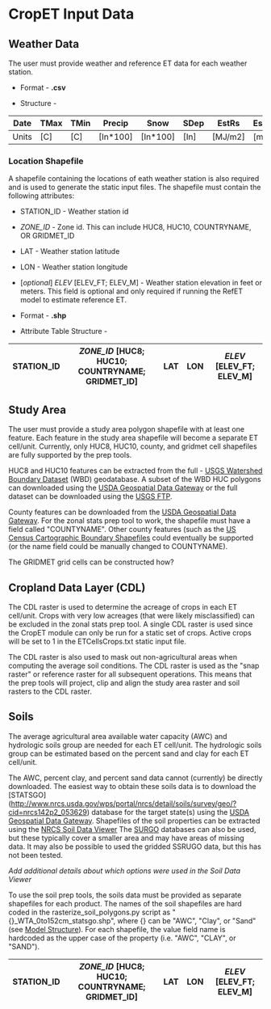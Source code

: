 # CropET Input Data

## Weather Data

The user must provide weather and reference ET data for each weather station.

* Format - **.csv**

* Structure -

| Date   | TMax   | TMin   | Precip   | Snow     | SDep | EstRs   | EsWind | EsTDew | Penm48   | PreTay   | ASCEr    | ASCEg    | 85Harg   |
| -------| ------ | ------ | -------- | -------- | ---- | ------- | ------ | ------ | -------- | -------- | -------- | -------- | -------- |
| Units  | [C]    | [C]    | [In*100] | [In*100] | [In] | [MJ/m2] | [m/s]  | [C]    | [mm/day] | [mm/day] | [mm/day] | [mm/day] | [mm/day] |


### Location Shapefile
A shapefile containing the locations of eath weather station is also required and is used to generate the static input files. The shapefile must contain the following attributes:

* STATION_ID - Weather station id
* *ZONE_ID* - Zone id. This can include HUC8, HUC10, COUNTRYNAME, OR GRIDMET_ID
* LAT - Weather station latitude
* LON - Weather station longitude
* [*optional*] *ELEV* [ELEV_FT; ELEV_M] - Weather station elevation in feet or meters. This field is optional and only required if running the RefET model to estimate reference ET.

* Format - **.shp**

* Attribute Table Structure -

| STATION_ID   | *ZONE_ID* [HUC8; HUC10; COUNTRYNAME; GRIDMET_ID]   | LAT   | LON   | *ELEV* [ELEV_FT; ELEV_M]   |
| ------------ | -------------------------------------------------- | ----- | ----- | -------------------------- |


## Study Area
The user must provide a study area polygon shapefile with at least one feature.  Each feature in the study area shapefile will become a separate ET cell/unit.  Currently, only HUC8, HUC10, county, and gridmet cell shapefiles are fully supported by the prep tools.

HUC8 and HUC10 features can be extracted from the full - [USGS Watershed Boundary Dataset](http://nhd.usgs.gov/wbd.html) (WBD) geodatabase. A subset of the WBD HUC polygons can downloaded using the [USDA Geospatial Data Gateway](https://gdg.sc.egov.usda.gov/) or the full dataset can be downloaded using the [USGS FTP](ftp://rockyftp.cr.usgs.gov/vdelivery/Datasets/Staged/WBD/).

County features can be downloaded from the [USDA Geospatial Data Gateway](https://gdg.sc.egov.usda.gov/). For the zonal stats prep tool to work, the shapefile must have a field called "COUNTYNAME".  Other county features (such as the [US Census Cartographic Boundary Shapefiles](https://www.census.gov/geo/maps-data/data/tiger-cart-boundary.html) could eventually be supported (or the name field could be manually changed to COUNTYNAME).

The GRIDMET grid cells can be constructed how?

## Cropland Data Layer (CDL)

The CDL raster is used to determine the acreage of crops in each ET cell/unit.  Crops with very low acreages (that were likely misclassified) can be excluded in the zonal stats prep tool.  A single CDL raster is used since the CropET module can only be run for a static set of crops.  Active crops will be set to 1 in the ETCellsCrops.txt static input file.

The CDL raster is also used to mask out non-agricultural areas when computing the average soil conditions.  The CDL raster is used as the "snap raster" or reference raster for all subsequent operations.  This means that the prep tools will project, clip and align the study area raster and soil rasters to the CDL raster.

## Soils
The average agricultural area available water capacity (AWC) and hydrologic soils group are needed for each ET cell/unit.  The hydrologic soils group can be estimated based on the percent sand and clay for each ET cell/unit.

The AWC, percent clay, and percent sand data cannot (currently) be directly downloaded. The easiest way to obtain these soils data is to download the [STATSGO] (http://www.nrcs.usda.gov/wps/portal/nrcs/detail/soils/survey/geo/?cid=nrcs142p2_053629) database for the target state(s) using the [USDA Geospatial Data Gateway](https://gdg.sc.egov.usda.gov/).  Shapefiles of the soil properties can be extracted using the [NRCS Soil Data Viewer](http://www.nrcs.usda.gov/wps/portal/nrcs/detailfull/soils/home/?cid=nrcs142p2_053620) The [SURGO](http://www.nrcs.usda.gov/wps/portal/nrcs/detail/soils/survey/geo/?cid=nrcs142p2_053627) databases can also be used, but these typically cover a smaller area and may have areas of missing data.  It may also be possible to used the gridded SSRUGO data, but this has not been tested.

*Add additional details about which options were used in the Soil Data Viewer*

To use the soil prep tools, the soils data must be provided as separate shapefiles for each product.  The names of the soil shapefiles are hard coded in the rasterize_soil_polygons.py script as "{}_WTA_0to152cm_statsgo.shp", where {} can be "AWC", "Clay", or "Sand" (see [Model Structure](structure.md)).  For each shapefile, the value field name is hardcoded as the upper case of the property (i.e. "AWC", "CLAY", or "SAND").


| STATION_ID   | *ZONE_ID* [HUC8; HUC10; COUNTRYNAME; GRIDMET_ID]   | LAT   | LON   | *ELEV* [ELEV_FT; ELEV_M]   |
| ------------ | -------------------------------------------------- | ----- | ----- | -------------------------- |
